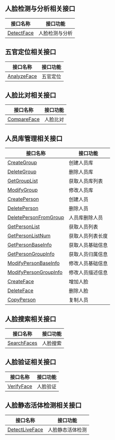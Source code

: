 ## 人脸检测与分析相关接口

| 接口名称 | 接口功能 |
|---------|---------|
| [DetectFace](https://cloud.tencent.com/document/api/867/32800) | 人脸检测与分析 |

## 五官定位相关接口

| 接口名称 | 接口功能 |
|---------|---------|
| [AnalyzeFace](https://cloud.tencent.com/document/api/867/32779) | 五官定位 |

## 人脸比对相关接口

| 接口名称 | 接口功能 |
|---------|---------|
| [CompareFace](https://cloud.tencent.com/document/api/867/32802) | 人脸比对 |

## 人员库管理相关接口

| 接口名称 | 接口功能 |
|---------|---------|
| [CreateGroup](https://cloud.tencent.com/document/api/867/32794) | 创建人员库 |
| [DeleteGroup](https://cloud.tencent.com/document/api/867/32791) | 删除人员库 |
| [GetGroupList](https://cloud.tencent.com/document/api/867/32788) | 获取人员库列表 |
| [ModifyGroup](https://cloud.tencent.com/document/api/867/32783) | 修改人员库 |
| [CreatePerson](https://cloud.tencent.com/document/api/867/32793) | 创建人员 |
| [DeletePerson](https://cloud.tencent.com/document/api/867/32790) | 删除人员 |
| [DeletePersonFromGroup](https://cloud.tencent.com/document/api/867/32789) | 人员库删除人员 |
| [GetPersonList](https://cloud.tencent.com/document/api/867/32785) | 获取人员列表 |
| [GetPersonListNum](https://cloud.tencent.com/document/api/867/32784) | 获取人员列表长度 |
| [GetPersonBaseInfo](https://cloud.tencent.com/document/api/867/32787) | 获取人员基础信息 |
| [GetPersonGroupInfo](https://cloud.tencent.com/document/api/867/32786) | 获取人员归属信息 |
| [ModifyPersonBaseInfo](https://cloud.tencent.com/document/api/867/32782) | 修改人员基础信息 |
| [ModifyPersonGroupInfo](https://cloud.tencent.com/document/api/867/32781) | 修改人员描述信息 |
| [CreateFace](https://cloud.tencent.com/document/api/867/32795) | 增加人脸 |
| [DeleteFace](https://cloud.tencent.com/document/api/867/32792) | 删除人脸 |
| [CopyPerson](https://cloud.tencent.com/document/api/867/32796) | 复制人员 |

## 人脸搜索相关接口

| 接口名称 | 接口功能 |
|---------|---------|
| [SearchFaces](https://cloud.tencent.com/document/api/867/32798) | 人脸搜索 |

## 人脸验证相关接口

| 接口名称 | 接口功能 |
|---------|---------|
| [VerifyFace](https://cloud.tencent.com/document/api/867/32806) | 人脸验证 |

## 人脸静态活体检测相关接口

| 接口名称 | 接口功能 |
|---------|---------|
| [DetectLiveFace](https://cloud.tencent.com/document/api/867/32804) | 人脸静态活体检测 |

